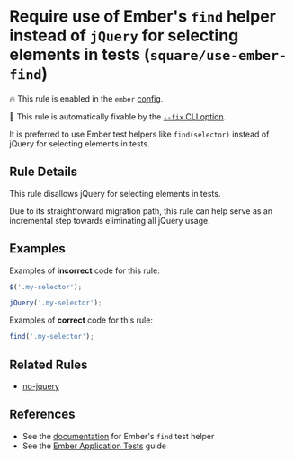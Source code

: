 # Require use of Ember's `find` helper instead of `jQuery` for selecting elements in tests (`square/use-ember-find`)

🔥 This rule is enabled in the `ember` [config](https://github.com/square/eslint-plugin-square/blob/master/README.md#configurations).

🔧 This rule is automatically fixable by the [`--fix` CLI option](https://eslint.org/docs/latest/user-guide/command-line-interface#--fix).

<!-- end auto-generated rule header -->

It is preferred to use Ember test helpers like `find(selector)` instead of jQuery for selecting elements in tests.

## Rule Details

This rule disallows jQuery for selecting elements in tests.

Due to its straightforward migration path, this rule can help serve as an incremental step towards eliminating all jQuery usage.

## Examples

Examples of **incorrect** code for this rule:

```js
$('.my-selector');
```

```js
jQuery('.my-selector');
```

Examples of **correct** code for this rule:

```js
find('.my-selector');
```

## Related Rules

- [no-jquery](https://github.com/ember-cli/eslint-plugin-ember/blob/master/docs/rules/no-jquery.md)

## References

- See the [documentation](https://github.com/emberjs/ember-test-helpers/blob/master/API.md#find) for Ember's `find` test helper
- See the [Ember Application Tests](https://guides.emberjs.com/release/testing/acceptance/) guide
